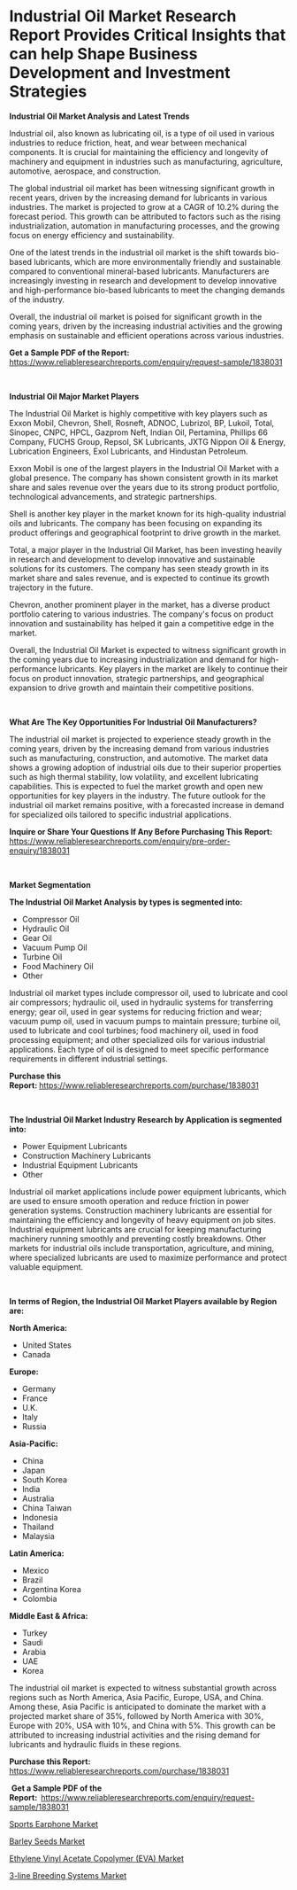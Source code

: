 <p><h1>Industrial Oil Market Research Report Provides Critical Insights that can help Shape Business Development and Investment Strategies</h1></p><p><strong>Industrial Oil Market Analysis and Latest Trends</strong></p>
<p><p>Industrial oil, also known as lubricating oil, is a type of oil used in various industries to reduce friction, heat, and wear between mechanical components. It is crucial for maintaining the efficiency and longevity of machinery and equipment in industries such as manufacturing, agriculture, automotive, aerospace, and construction.</p><p>The global industrial oil market has been witnessing significant growth in recent years, driven by the increasing demand for lubricants in various industries. The market is projected to grow at a CAGR of 10.2% during the forecast period. This growth can be attributed to factors such as the rising industrialization, automation in manufacturing processes, and the growing focus on energy efficiency and sustainability.</p><p>One of the latest trends in the industrial oil market is the shift towards bio-based lubricants, which are more environmentally friendly and sustainable compared to conventional mineral-based lubricants. Manufacturers are increasingly investing in research and development to develop innovative and high-performance bio-based lubricants to meet the changing demands of the industry.</p><p>Overall, the industrial oil market is poised for significant growth in the coming years, driven by the increasing industrial activities and the growing emphasis on sustainable and efficient operations across various industries.</p></p>
<p><strong>Get a Sample PDF of the Report:&nbsp;</strong> <a href="https://www.reliableresearchreports.com/enquiry/request-sample/1838031">https://www.reliableresearchreports.com/enquiry/request-sample/1838031</a></p>
<p>&nbsp;</p>
<p><strong>Industrial Oil Major Market Players</strong></p>
<p><p>The Industrial Oil Market is highly competitive with key players such as Exxon Mobil, Chevron, Shell, Rosneft, ADNOC, Lubrizol, BP, Lukoil, Total, Sinopec, CNPC, HPCL, Gazprom Neft, Indian Oil, Pertamina, Phillips 66 Company, FUCHS Group, Repsol, SK Lubricants, JXTG Nippon Oil & Energy, Lubrication Engineers, Exol Lubricants, and Hindustan Petroleum.</p><p>Exxon Mobil is one of the largest players in the Industrial Oil Market with a global presence. The company has shown consistent growth in its market share and sales revenue over the years due to its strong product portfolio, technological advancements, and strategic partnerships.</p><p>Shell is another key player in the market known for its high-quality industrial oils and lubricants. The company has been focusing on expanding its product offerings and geographical footprint to drive growth in the market.</p><p>Total, a major player in the Industrial Oil Market, has been investing heavily in research and development to develop innovative and sustainable solutions for its customers. The company has seen steady growth in its market share and sales revenue, and is expected to continue its growth trajectory in the future.</p><p>Chevron, another prominent player in the market, has a diverse product portfolio catering to various industries. The company's focus on product innovation and sustainability has helped it gain a competitive edge in the market.</p><p>Overall, the Industrial Oil Market is expected to witness significant growth in the coming years due to increasing industrialization and demand for high-performance lubricants. Key players in the market are likely to continue their focus on product innovation, strategic partnerships, and geographical expansion to drive growth and maintain their competitive positions.</p></p>
<p>&nbsp;</p>
<p><strong>What Are The Key Opportunities For Industrial Oil Manufacturers?</strong></p>
<p><p>The industrial oil market is projected to experience steady growth in the coming years, driven by the increasing demand from various industries such as manufacturing, construction, and automotive. The market data shows a growing adoption of industrial oils due to their superior properties such as high thermal stability, low volatility, and excellent lubricating capabilities. This is expected to fuel the market growth and open new opportunities for key players in the industry. The future outlook for the industrial oil market remains positive, with a forecasted increase in demand for specialized oils tailored to specific industrial applications.</p></p>
<p><strong>Inquire or Share Your Questions If Any Before Purchasing This Report:</strong> <a href="https://www.reliableresearchreports.com/enquiry/pre-order-enquiry/1838031">https://www.reliableresearchreports.com/enquiry/pre-order-enquiry/1838031</a></p>
<p>&nbsp;</p>
<p><strong>Market Segmentation</strong></p>
<p><strong>The Industrial Oil Market Analysis by types is segmented into:</strong></p>
<p><ul><li>Compressor Oil</li><li>Hydraulic Oil</li><li>Gear Oil</li><li>Vacuum Pump Oil</li><li>Turbine Oil</li><li>Food Machinery Oil</li><li>Other</li></ul></p>
<p><p>Industrial oil market types include compressor oil, used to lubricate and cool air compressors; hydraulic oil, used in hydraulic systems for transferring energy; gear oil, used in gear systems for reducing friction and wear; vacuum pump oil, used in vacuum pumps to maintain pressure; turbine oil, used to lubricate and cool turbines; food machinery oil, used in food processing equipment; and other specialized oils for various industrial applications. Each type of oil is designed to meet specific performance requirements in different industrial settings.</p></p>
<p><strong>Purchase this Report:&nbsp;</strong><a href="https://www.reliableresearchreports.com/purchase/1838031">https://www.reliableresearchreports.com/purchase/1838031</a></p>
<p>&nbsp;</p>
<p><strong>The Industrial Oil Market Industry Research by Application is segmented into:</strong></p>
<p><ul><li>Power Equipment Lubricants</li><li>Construction Machinery Lubricants</li><li>Industrial Equipment Lubricants</li><li>Other</li></ul></p>
<p><p>Industrial oil market applications include power equipment lubricants, which are used to ensure smooth operation and reduce friction in power generation systems. Construction machinery lubricants are essential for maintaining the efficiency and longevity of heavy equipment on job sites. Industrial equipment lubricants are crucial for keeping manufacturing machinery running smoothly and preventing costly breakdowns. Other markets for industrial oils include transportation, agriculture, and mining, where specialized lubricants are used to maximize performance and protect valuable equipment.</p></p>
<p>&nbsp;</p>
<p><strong>In terms of Region, the Industrial Oil Market Players available by Region are:</strong></p>
<p>
    <p> <strong> North America: </strong>
        <ul>
            <li>United States</li>
            <li>Canada</li>
        </ul>
        </p> 
    <p> <strong> Europe: </strong>
        <ul>
            <li>Germany</li>
            <li>France</li>
            <li>U.K.</li>
            <li>Italy</li>
            <li>Russia</li>
        </ul>
        </p> 
    <p> <strong> Asia-Pacific: </strong>
        <ul>
            <li>China</li>
            <li>Japan</li>
            <li>South Korea</li>
            <li>India</li>
            <li>Australia</li>
            <li>China Taiwan</li>
            <li>Indonesia</li>
            <li>Thailand</li>
            <li>Malaysia</li>
        </ul>
        </p> 
    <p> <strong> Latin America: </strong>
        <ul>
            <li>Mexico</li>
            <li>Brazil</li>
            <li>Argentina Korea</li>
            <li>Colombia</li>
        </ul>
        </p> 
    <p> <strong> Middle East & Africa: </strong>
        <ul>
            <li>Turkey</li>
            <li>Saudi</li>
            <li>Arabia</li>
            <li>UAE</li>
            <li>Korea</li>
        </ul>
    </p>
    </p>
<p><p>The industrial oil market is expected to witness substantial growth across regions such as North America, Asia Pacific, Europe, USA, and China. Among these, Asia Pacific is anticipated to dominate the market with a projected market share of 35%, followed by North America with 30%, Europe with 20%, USA with 10%, and China with 5%. This growth can be attributed to increasing industrial activities and the rising demand for lubricants and hydraulic fluids in these regions.</p></p>
<p><strong>Purchase this Report: </strong><a href="https://www.reliableresearchreports.com/purchase/1838031">https://www.reliableresearchreports.com/purchase/1838031</a></p>
<p>&nbsp;<strong>Get a Sample PDF of the Report:&nbsp;&nbsp;</strong><a href="https://www.reliableresearchreports.com/enquiry/request-sample/1838031">https://www.reliableresearchreports.com/enquiry/request-sample/1838031</a></p>
<p><strong></strong></p>
<p><p><a href="https://fuschia-pecorino-a6d.notion.site/Sports-Earphone-Market-Offer-Valuable-Insights-into-Market-Size-Market-Share-Market-Trends-and-Pr-592e6da1d65d4cdb80acc99bd738ad88">Sports Earphone Market</a></p><p><a href="https://view.publitas.com/reportprime-1/barley-seeds-market-size-market-share-and-global-market-analysis-report-2023-2030/">Barley Seeds Market</a></p><p><a href="https://view.publitas.com/reportprime-1/ethylene-vinyl-acetate-copolymer-eva-market-analysis-and-market-size-global-industry-overview-market-segmentation-and-forecast-2023-to-2030/">Ethylene Vinyl Acetate Copolymer (EVA) Market</a></p><p><a href="https://view.publitas.com/reportprime-1/global-3-line-breeding-systems-market-by-types-applications-and-major-players-with-regional-growth-rate-analysis-and-development-situation-from-2023-to-2030/">3-line Breeding Systems Market</a></p></p>